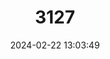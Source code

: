 ---
title: "3127"
category: "Bubalus mindorensis"
draft: false
date: 2024-02-22 13:03:49
languages:
  English: ["Mindoro Dwarf Buffalo", "Tamaraw"]
  Spanish; Castilian: ["Búfalo de Mindoro"]
  German: ["Mindorobüffel", "Mindoro-Büffel", "Tamarau"]
  French: ["Tamarau"]
---